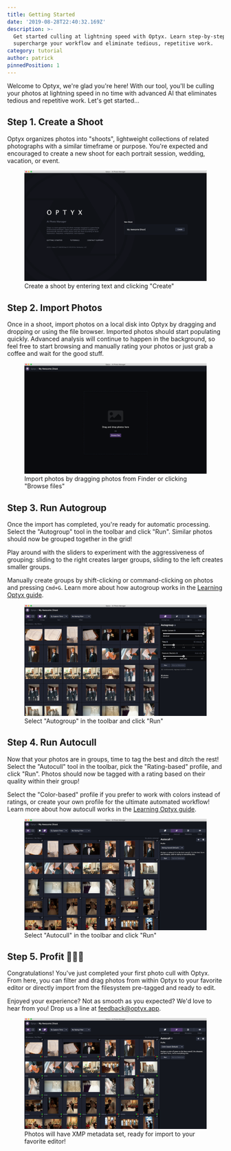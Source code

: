 ```yaml
---
title: Getting Started
date: '2019-08-28T22:40:32.169Z'
description: >-
  Get started culling at lightning speed with Optyx. Learn step-by-step how to
  supercharge your workflow and eliminate tedious, repetitive work.
category: tutorial
author: patrick
pinnedPosition: 1
---
```


Welcome to Optyx, we're glad you're here! With our tool, you'll be culling your photos at lightning speed in no time with advanced AI that eliminates tedious and repetitive work. Let's get started...

## Step 1. Create a Shoot

Optyx organizes photos into "shoots", lightweight collections of related photographs with a similar timeframe or purpose. You're expected and encouraged to create a new shoot for each portrait session, wedding, vacation, or event.

<figure>
<img src="../assets/create-shoot.png"/>
<figcaption>Create a shoot by entering text and clicking "Create"</figcaption>
</figure>

## Step 2. Import Photos

Once in a shoot, import photos on a local disk into Optyx by dragging and dropping or using the file browser. Imported photos should start populating quickly. Advanced analysis will continue to happen in the background, so feel free to start browsing and manually rating your photos or just grab a coffee and wait for the good stuff.

<figure>
<img src="../assets/empty-shoot.png"/>
<figcaption>Import photos by dragging photos from Finder or clicking "Browse files"</figcaption>
</figure>

## Step 3. Run Autogroup

Once the import has completed, you're ready for automatic processing. Select the "Autogroup" tool in the toolbar and click "Run". Similar photos should now be grouped together in the grid!

Play around with the sliders to experiment with the aggressiveness of grouping: sliding to the right creates larger groups, sliding to the left creates smaller groups.

Manually create groups by shift-clicking or command-clicking on photos and pressing `Cmd+G`. Learn more about how autogroup works in the [Learning Optyx guide](/posts/tutorial/learning-optyx/).

<figure>
<img src="../assets/full-shoot-autogroup.png"/>
<figcaption>Select "Autogroup" in the toolbar and click "Run"</figcaption>
</figure>

## Step 4. Run Autocull

Now that your photos are in groups, time to tag the best and ditch the rest! Select the "Autocull" tool in the toolbar, pick the "Rating-based" profile, and click "Run". Photos should now be tagged with a rating based on their quality within their group!

Select the "Color-based" profile if you prefer to work with colors instead of ratings, or create your own profile for the ultimate automated workflow! Learn more about how autocull works in the [Learning Optyx guide](/posts/tutorial/learning-optyx/).

<figure>
<img src="../assets/full-shoot-autocull.png"/>
<figcaption>Select "Autocull" in the toolbar and click "Run"</figcaption>
</figure>

## Step 5. Profit 🤑🤑🤑

Congratulations! You've just completed your first photo cull with Optyx. From here, you can filter and drag photos from within Optyx to your favorite editor or directly import from the filesystem pre-tagged and ready to edit.

Enjoyed your experience? Not as smooth as you expected? We'd love to hear from you! Drop us a line at <a href="mailto:feedback@optyx.app">feedback@optyx.app</a>.

<figure>
<img src="../assets/full-shoot-finished.png" />
<figcaption>Photos will have XMP metadata set, ready for import to your favorite editor!</figcaption>
</figure>
